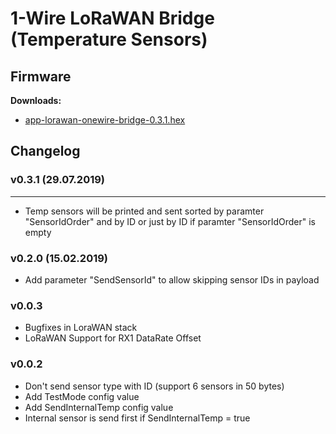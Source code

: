 # 1-Wire LoRaWAN Bridge (Temperature Sensors)

## Firmware

**Downloads:**

* [app-lorawan-onewire-bridge-0.3.1.hex](firmware/app-lorawan-onewire-bridge-0.3.1.hex)

## Changelog

### v0.3.1 (29.07.2019)
--------------------
* Temp sensors will be printed and sent sorted by paramter "SensorIdOrder" and by ID or just by ID if paramter "SensorIdOrder" is empty

### v0.2.0 (15.02.2019)
* Add parameter "SendSensorId" to allow skipping sensor IDs in payload

### v0.0.3
* Bugfixes in LoraWAN stack
* LoRaWAN Support for RX1 DataRate Offset

### v0.0.2
* Don't send sensor type with ID (support 6 sensors in 50 bytes)
* Add TestMode config value
* Add SendInternalTemp config value
* Internal sensor is send first if SendInternalTemp = true